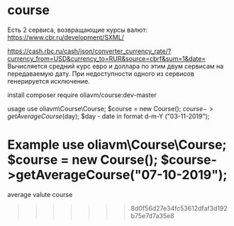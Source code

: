 # course


Есть 2 сервиса, возвращающие курсы валют:
https://www.cbr.ru/development/SXML/

https://cash.rbc.ru/cash/json/converter_currency_rate/?currency_from=USD&currency_to=RUR&source=cbrf&sum=1&date=
Вычисляется средний курс евро и доллара по этим двум сервисам на передаваемую дату. При недоступности одного из сервисов генерируется исключение. 


install 
composer require oliavm/course:dev-master


usage
use oliavm\Course\Course;
$course = new Course();
$course->getAverageCourse($day);
$day - date in format d-m-Y ("03-11-2019");


Example
use oliavm\Course\Course;
$course = new Course();
$course->getAverageCourse("07-10-2019");
=======
average valute course 
>>>>>>> 8d0f56d27e34fc53612dfaf3d192b75e7d7a35e8
